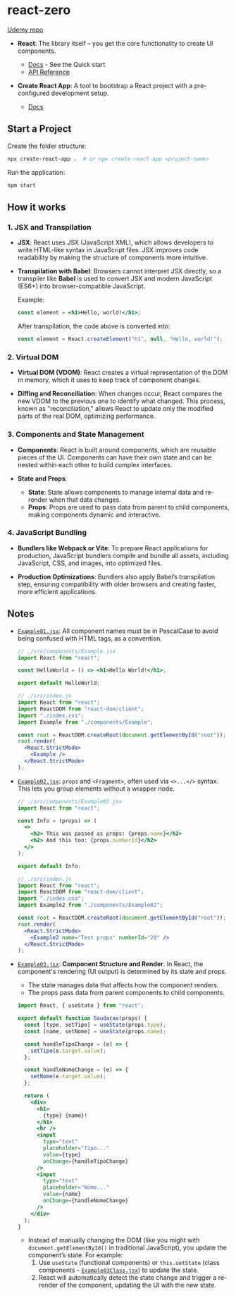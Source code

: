 # react-zero

[Udemy repo](https://github.com/cod3rcursos/web-moderno/tree/master/exercicios-web/react)

- **React**: The library itself – you get the core functionality to create UI components.

  - [Docs](https://react.dev/) - See the Quick start
  - [API Reference](https://react.dev/reference/react)

- **Create React App**: A tool to bootstrap a React project with a pre-configured development setup.
  - [Docs](https://create-react-app.dev/docs/getting-started)

## Start a Project

Create the folder structure:

```bash
npx create-react-app .  # or npx create-react-app <project-name>
```

Run the application:

```bash
npm start
```

## How it works

### 1. JSX and Transpilation

- **JSX**: React uses JSX (JavaScript XML), which allows developers to write HTML-like syntax in JavaScript files. JSX improves code readability by making the structure of components more intuitive.
- **Transpilation with Babel**: Browsers cannot interpret JSX directly, so a transpiler like **Babel** is used to convert JSX and modern JavaScript (ES6+) into browser-compatible JavaScript.

  Example:

  ```jsx
  const element = <h1>Hello, world!</h1>;
  ```

  After transpilation, the code above is converted into:

  ```javascript
  const element = React.createElement("h1", null, "Hello, world!");
  ```

### 2. Virtual DOM

- **Virtual DOM (VDOM)**: React creates a virtual representation of the DOM in memory, which it uses to keep track of component changes.

- **Diffing and Reconciliation**: When changes occur, React compares the new VDOM to the previous one to identify what changed. This process, known as "reconciliation," allows React to update only the modified parts of the real DOM, optimizing performance.

### 3. Components and State Management

- **Components**: React is built around components, which are reusable pieces of the UI. Components can have their own state and can be nested within each other to build complex interfaces.

- **State and Props**:
  - **State**: State allows components to manage internal data and re-render when that data changes.
  - **Props**: Props are used to pass data from parent to child components, making components dynamic and interactive.

### 4. JavaScript Bundling

- **Bundlers like Webpack or Vite**: To prepare React applications for production, JavaScript bundlers compile and bundle all assets, including JavaScript, CSS, and images, into optimized files.

- **Production Optimizations**: Bundlers also apply Babel’s transpilation step, ensuring compatibility with older browsers and creating faster, more efficient applications.

## Notes

- [`Example01.jsx`](src/components/Example01.jsx): All component names must be in PascalCase to avoid being confused with HTML tags, as a convention.

  ```jsx
  // ./src/components/Example.jsx
  import React from "react";

  const HelloWorld = () => <h1>Hello World!</h1>;

  export default HelloWorld;
  ```

  ```jsx
  // ./src/index.js
  import React from "react";
  import ReactDOM from "react-dom/client";
  import "./index.css";
  import Example from "./components/Example";

  const root = ReactDOM.createRoot(document.getElementById("root"));
  root.render(
    <React.StrictMode>
      <Example />
    </React.StrictMode>
  );
  ```

- [`Example02.jsx`](src/components/Example02.jsx): `props` and `<Fragment>`, often used via `<>...</>` syntax. This lets you group elements without a wrapper node.

  ```jsx
  // ./src/components/Example02.jsx
  import React from "react";

  const Info = (props) => (
    <>
      <h2> This was passed as props: {props.name}</h2>
      <h2> And this too: {props.numberId}</h2>
    </>
  );

  export default Info;
  ```

  ```jsx
  // ./src/index.js
  import React from "react";
  import ReactDOM from "react-dom/client";
  import "./index.css";
  import Example2 from "./components/Example02";

  const root = ReactDOM.createRoot(document.getElementById("root"));
  root.render(
    <React.StrictMode>
      <Example2 name="Test props" numberId="28" />
    </React.StrictMode>
  );
  ```

- [`Example03.jsx`](src/components/Example02.jsx): **Component Structure and Render**. In React, the component's rendering (UI output) is determined by its state and props.

  - The state manages data that affects how the component renders.
  - The props pass data from parent components to child components.

  ```jsx
  import React, { useState } from "react";

  export default function Saudacao(props) {
    const [type, setTipo] = useState(props.type);
    const [name, setNome] = useState(props.name);

    const handleTipoChange = (e) => {
      setTipo(e.target.value);
    };

    const handleNomeChange = (e) => {
      setNome(e.target.value);
    };

    return (
      <div>
        <h1>
          {type} {name}!
        </h1>
        <hr />
        <input
          type="text"
          placeholder="Tipo..."
          value={type}
          onChange={handleTipoChange}
        />
        <input
          type="text"
          placeholder="Nome..."
          value={name}
          onChange={handleNomeChange}
        />
      </div>
    );
  }
  ```

  - Instead of manually changing the DOM (like you might with `document.getElementById()` in traditional JavaScript), you update the component’s state. For example:
    1. Use ``useState`` (functional components) or ``this.setState`` (class components - [`Example03Class.jsx`](src/components/Example03Class.jsx)) to update the state.
    2. React will automatically detect the state change and trigger a re-render of the component, updating the UI with the new state.

